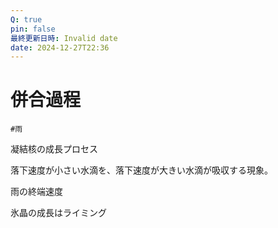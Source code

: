 ```yaml
---
Q: true
pin: false
最終更新日時: Invalid date
date: 2024-12-27T22:36
---
```

# 併合過程

`#雨`

凝結核の成長プロセス

落下速度が小さい水滴を、落下速度が大きい水滴が吸収する現象。

雨の終端速度

氷晶の成長はライミング